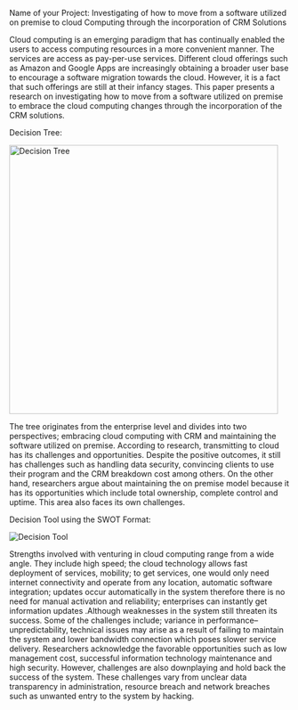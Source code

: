 Name of your Project: Investigating of how to move from a software utilized on premise to cloud Computing through the incorporation of CRM Solutions


Cloud computing is an emerging paradigm that has continually enabled the users to access computing resources in a more convenient manner. The services are access as pay-per-use services. Different cloud offerings such as Amazon and Google Apps are increasingly obtaining a broader user base to encourage a software migration towards the cloud. However, it is a fact that such offerings are still at their infancy stages. This paper presents a research on investigating how to move from a software utilized on premise to embrace the cloud computing changes through the incorporation of the CRM solutions.

Decision Tree:

<img width="483" alt="Decision Tree" src="https://user-images.githubusercontent.com/79347871/129222347-fd1e8b27-d508-410b-ab00-27b654ab6253.png">

The tree originates from the enterprise level and divides into two perspectives; embracing cloud computing with CRM and maintaining the software utilized on premise. According to research, transmitting to cloud has its challenges and opportunities. Despite the positive outcomes, it still has challenges such as handling data security, convincing clients to use their program and the CRM breakdown cost among others. On the other hand, researchers argue about maintaining the on premise model because it has its opportunities which include total ownership, complete control and uptime. This area also faces its own challenges. 

Decision Tool using the SWOT Format:

![Decision Tool](https://user-images.githubusercontent.com/79347871/129222855-733504b1-abce-4b08-b7a5-03e524fd70ab.png)

Strengths involved with venturing in cloud computing range from a wide angle. They include high speed; the cloud technology allows fast deployment of services, mobility; to get services, one would only need internet connectivity and operate from any location, automatic software integration; updates occur automatically in the system therefore there is no need for manual activation and reliability; enterprises can instantly get information updates .Although weaknesses in the system still threaten its success. Some of the challenges include; variance in performance–unpredictability, technical issues may arise as a result of failing to maintain the system and lower bandwidth connection which poses slower service delivery. Researchers acknowledge the favorable opportunities such as low management cost, successful information technology maintenance and high security. However, challenges are also downplaying and hold back the success of the system. These challenges vary from unclear data transparency in administration, resource breach and network breaches such as unwanted entry to the system by hacking.

